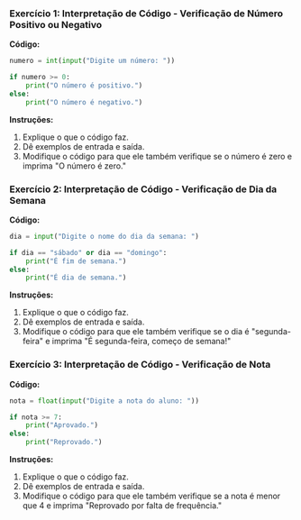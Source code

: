 ### Exercício 1: Interpretação de Código - Verificação de Número Positivo ou Negativo

**Código:**
```python
numero = int(input("Digite um número: "))

if numero >= 0:
    print("O número é positivo.")
else:
    print("O número é negativo.")
```

**Instruções:**
1. Explique o que o código faz.
2. Dê exemplos de entrada e saída.
3. Modifique o código para que ele também verifique se o número é zero e imprima "O número é zero."

### Exercício 2: Interpretação de Código - Verificação de Dia da Semana

**Código:**
```python
dia = input("Digite o nome do dia da semana: ")

if dia == "sábado" or dia == "domingo":
    print("É fim de semana.")
else:
    print("É dia de semana.")
```

**Instruções:**
1. Explique o que o código faz.
2. Dê exemplos de entrada e saída.
3. Modifique o código para que ele também verifique se o dia é "segunda-feira" e imprima "É segunda-feira, começo de semana!"

### Exercício 3: Interpretação de Código - Verificação de Nota

**Código:**
```python
nota = float(input("Digite a nota do aluno: "))

if nota >= 7:
    print("Aprovado.")
else:
    print("Reprovado.")
```

**Instruções:**
1. Explique o que o código faz.
2. Dê exemplos de entrada e saída.
3. Modifique o código para que ele também verifique se a nota é menor que 4 e imprima "Reprovado por falta de frequência."

